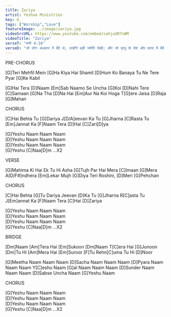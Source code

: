 ```yaml
---
title: Zariya
artist: Yeshua Ministries
key: G
tags: ["Worship","Love"]
featureImage: ../image/zariya.jpg
videoSrcURL: https://www.youtube.com/embed/cwhjuUR7sWM
videoTitle: "Zariya"
verseT: "मत्ती 4:16"
verseD: "जो लोग अंधकार में बैठे थे, उन्होंने बड़ी ज्योति देखी; और जो मृत्यु के देश और छाया में बैठे थे, उन पर ज्योति चमकी।”"
---
```


PRE-CHORUS

[G]Teri Mehfil Mein
[G]Ha Kiya Hai Shamil
[D]Hum Ko Banaya Tu Ne
Tere Pyar [G]Ke Kabil

[G]Hai Tera [D]Naam
[Em]Sab Naamo Se Uncha
[G]Koi [D]Nahi Tere [C]Samaan
[G]Na Tha [D]Na Hai
[Em]Aur Na Koi Hoga
T[G]ere Jaisa [D]Raja [G]Mahan

CHORUS

[C]Hai Behta Tu [G]Dariya
J[D/A]eevan Ka Tu [G]Jharna
[C]Rasta Tu [Em]Jannat Ka
[F]Naam Tera [D]Hai [C]Zari[D]ya

[G]Yeshu Naam Naam Naam                
[D]Yeshu Naam Naam Naam                                                              
[D]Yeshu Naam Naam Naam                                                                                                           
[G]Yeshu [C]Naa[D]m ...X2


VERSE

[G]Mahima Ki Hai Ek Tu Hi Asha
[G]Tujh Par Hai Mera [C]Imaan
[G]Mera A[D/F#]ndhera
[Em]Lekar Mujh [G]Diya
Teri Roshini, [D]Meri [G]Pehchan


CHORUS

[C]Hai Behta [G]Tu Dariya
Jeevan [D]Ka Tu [G]Jharna
R[C]asta Tu J[Em]annat Ka
[F]Naam Tera [C]Hai [D]Zariya

[G]Yeshu Naam Naam Naam                
[D]Yeshu Naam Naam Naam                                                              
[D]Yeshu Naam Naam Naam                                                                                                           
[G]Yeshu [C]Naa[D]m ...X2


BRIDGE

[Dm]Naam [Am]Tera Hai [Em]Sukoon
[Dm]Naam T[C]era Hai [G]Junoon
[Dm]Tu Hi [Am]Mera Hai [Em]Suroor
[F]Tu Rehn[C]uma Tu Hi [D]Noor

[G]Meetha Naam Naam Naam
[D]Sacha Naam Naam Naam
[D]Pyara Naam Naam Naam
Y[C]eshu Naam
[G]al Naam Naam Naam
[D]Sunder Naam Naam Naam
[D]Sabse Uncha Naam
[G]Yeshu Naam


CHORUS

[G]Yeshu Naam Naam Naam                
[D]Yeshu Naam Naam Naam                                                              
[D]Yeshu Naam Naam Naam                                                                                                           
[G]Yeshu [C]Naa[D]m ...X2